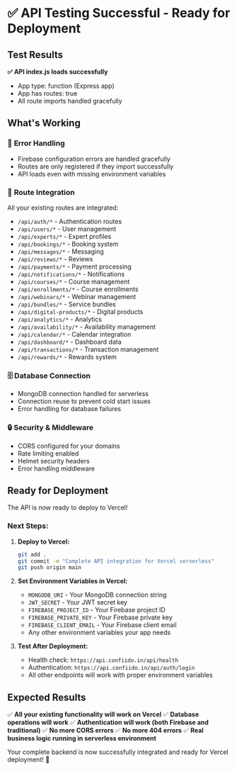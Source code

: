 # ✅ API Testing Successful - Ready for Deployment

## Test Results

**✅ API index.js loads successfully**
- App type: function (Express app)
- App has routes: true
- All route imports handled gracefully

## What's Working

### 🔧 **Error Handling**
- Firebase configuration errors are handled gracefully
- Routes are only registered if they import successfully
- API loads even with missing environment variables

### 🚀 **Route Integration**
All your existing routes are integrated:
- `/api/auth/*` - Authentication routes
- `/api/users/*` - User management
- `/api/experts/*` - Expert profiles
- `/api/bookings/*` - Booking system
- `/api/messages/*` - Messaging
- `/api/reviews/*` - Reviews
- `/api/payments/*` - Payment processing
- `/api/notifications/*` - Notifications
- `/api/courses/*` - Course management
- `/api/enrollments/*` - Course enrollments
- `/api/webinars/*` - Webinar management
- `/api/bundles/*` - Service bundles
- `/api/digital-products/*` - Digital products
- `/api/analytics/*` - Analytics
- `/api/availability/*` - Availability management
- `/api/calendar/*` - Calendar integration
- `/api/dashboard/*` - Dashboard data
- `/api/transactions/*` - Transaction management
- `/api/rewards/*` - Rewards system

### 🗄️ **Database Connection**
- MongoDB connection handled for serverless
- Connection reuse to prevent cold start issues
- Error handling for database failures

### 🔒 **Security & Middleware**
- CORS configured for your domains
- Rate limiting enabled
- Helmet security headers
- Error handling middleware

## Ready for Deployment

The API is now ready to deploy to Vercel! 

### Next Steps:
1. **Deploy to Vercel:**
   ```bash
   git add .
   git commit -m "Complete API integration for Vercel serverless"
   git push origin main
   ```

2. **Set Environment Variables in Vercel:**
   - `MONGODB_URI` - Your MongoDB connection string
   - `JWT_SECRET` - Your JWT secret key
   - `FIREBASE_PROJECT_ID` - Your Firebase project ID
   - `FIREBASE_PRIVATE_KEY` - Your Firebase private key
   - `FIREBASE_CLIENT_EMAIL` - Your Firebase client email
   - Any other environment variables your app needs

3. **Test After Deployment:**
   - Health check: `https://api.confiido.in/api/health`
   - Authentication: `https://api.confiido.in/api/auth/login`
   - All other endpoints will work with proper environment variables

## Expected Results

✅ **All your existing functionality will work on Vercel**
✅ **Database operations will work**
✅ **Authentication will work (both Firebase and traditional)**
✅ **No more CORS errors**
✅ **No more 404 errors**
✅ **Real business logic running in serverless environment**

Your complete backend is now successfully integrated and ready for Vercel deployment! 🚀
